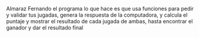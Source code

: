 Almaraz Fernando
el programa lo que hace es que usa funciones para pedir y validar tus jugadas, genera la respuesta de la computadora, y calcula el puntaje y mostrar el resultado de cada jugada de ambas, hasta encontrar el ganador
y dar el resultado final
